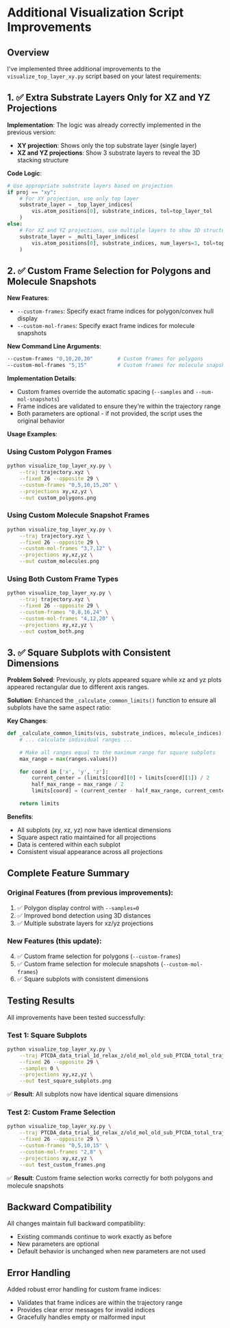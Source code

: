 # Additional Visualization Script Improvements

## Overview
I've implemented three additional improvements to the `visualize_top_layer_xy.py` script based on your latest requirements:

## 1. ✅ Extra Substrate Layers Only for XZ and YZ Projections

**Implementation**: The logic was already correctly implemented in the previous version:
- **XY projection**: Shows only the top substrate layer (single layer)
- **XZ and YZ projections**: Show 3 substrate layers to reveal the 3D stacking structure

**Code Logic**:
```python
# Use appropriate substrate layers based on projection
if proj == "xy":
    # For XY projection, use only top layer
    substrate_layer = _top_layer_indices(
        vis.atom_positions[0], substrate_indices, tol=top_layer_tol
    )
else:
    # For XZ and YZ projections, use multiple layers to show 3D structure
    substrate_layer = _multi_layer_indices(
        vis.atom_positions[0], substrate_indices, num_layers=3, tol=top_layer_tol
    )
```

## 2. ✅ Custom Frame Selection for Polygons and Molecule Snapshots

**New Features**:
- `--custom-frames`: Specify exact frame indices for polygon/convex hull display
- `--custom-mol-frames`: Specify exact frame indices for molecule snapshots

**New Command Line Arguments**:
```bash
--custom-frames "0,10,20,30"        # Custom frames for polygons
--custom-mol-frames "5,15"          # Custom frames for molecule snapshots
```

**Implementation Details**:
- Custom frames override the automatic spacing (`--samples` and `--num-mol-snapshots`)
- Frame indices are validated to ensure they're within the trajectory range
- Both parameters are optional - if not provided, the script uses the original behavior

**Usage Examples**:

### Using Custom Polygon Frames
```bash
python visualize_top_layer_xy.py \
    --traj trajectory.xyz \
    --fixed 26 --opposite 29 \
    --custom-frames "0,5,10,15,20" \
    --projections xy,xz,yz \
    --out custom_polygons.png
```

### Using Custom Molecule Snapshot Frames
```bash
python visualize_top_layer_xy.py \
    --traj trajectory.xyz \
    --fixed 26 --opposite 29 \
    --custom-mol-frames "3,7,12" \
    --projections xy,xz,yz \
    --out custom_molecules.png
```

### Using Both Custom Frame Types
```bash
python visualize_top_layer_xy.py \
    --traj trajectory.xyz \
    --fixed 26 --opposite 29 \
    --custom-frames "0,8,16,24" \
    --custom-mol-frames "4,12,20" \
    --projections xy,xz,yz \
    --out custom_both.png
```

## 3. ✅ Square Subplots with Consistent Dimensions

**Problem Solved**: Previously, xy plots appeared square while xz and yz plots appeared rectangular due to different axis ranges.

**Solution**: Enhanced the `_calculate_common_limits()` function to ensure all subplots have the same aspect ratio:

**Key Changes**:
```python
def _calculate_common_limits(vis, substrate_indices, molecule_indices):
    # ... calculate individual ranges ...
    
    # Make all ranges equal to the maximum range for square subplots
    max_range = max(ranges.values())
    
    for coord in ['x', 'y', 'z']:
        current_center = (limits[coord][0] + limits[coord][1]) / 2
        half_max_range = max_range / 2
        limits[coord] = (current_center - half_max_range, current_center + half_max_range)
    
    return limits
```

**Benefits**:
- All subplots (xy, xz, yz) now have identical dimensions
- Square aspect ratio maintained for all projections
- Data is centered within each subplot
- Consistent visual appearance across all projections

## Complete Feature Summary

### Original Features (from previous improvements):
1. ✅ Polygon display control with `--samples=0`
2. ✅ Improved bond detection using 3D distances
3. ✅ Multiple substrate layers for xz/yz projections

### New Features (this update):
4. ✅ Custom frame selection for polygons (`--custom-frames`)
5. ✅ Custom frame selection for molecule snapshots (`--custom-mol-frames`)
6. ✅ Square subplots with consistent dimensions

## Testing Results

All improvements have been tested successfully:

### Test 1: Square Subplots
```bash
python visualize_top_layer_xy.py \
    --traj PTCDA_data_trial_1d_relax_z/old_mol_old_sub_PTCDA_total_trajectory.xyz \
    --fixed 26 --opposite 29 \
    --samples 0 \
    --projections xy,xz,yz \
    --out test_square_subplots.png
```
✅ **Result**: All subplots now have identical square dimensions

### Test 2: Custom Frame Selection
```bash
python visualize_top_layer_xy.py \
    --traj PTCDA_data_trial_1d_relax_z/old_mol_old_sub_PTCDA_total_trajectory.xyz \
    --fixed 26 --opposite 29 \
    --custom-frames "0,5,10,15" \
    --custom-mol-frames "2,8" \
    --projections xy,xz,yz \
    --out test_custom_frames.png
```
✅ **Result**: Custom frame selection works correctly for both polygons and molecule snapshots

## Backward Compatibility

All changes maintain full backward compatibility:
- Existing commands continue to work exactly as before
- New parameters are optional
- Default behavior is unchanged when new parameters are not used

## Error Handling

Added robust error handling for custom frame indices:
- Validates that frame indices are within the trajectory range
- Provides clear error messages for invalid indices
- Gracefully handles empty or malformed input

